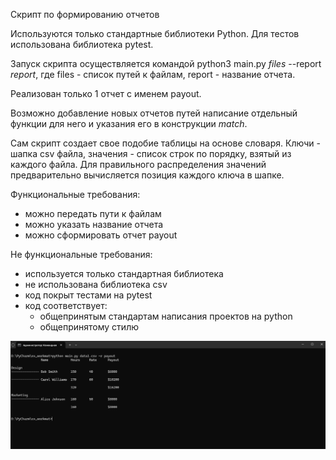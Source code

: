 Скрипт по формированию отчетов

Используются только стандартные библиотеки Python. Для тестов использована библиотека pytest.

Запуск скрипта осуществляется командой python3 main.py *files* --report *report*, где files - список путей к файлам, report - название отчета.

Реализован только 1 отчет с именем payout.

Возможно добавление новых отчетов путей написание отдельный функции для него и указания его в конструкции *match*.

Сам скрипт создает свое подобие таблицы на основе словаря. Ключи - шапка csv файла, значения - список строк по порядку, взятый из каждого файла.
Для правильного распределения значений предварительно вычисляется позиция каждого ключа в шапке.

Функциональные требования:
 - можно передать пути к файлам
 - можно указать название отчета
 - можно сформировать отчет payout

Не функциональные требования:
 - используется только стандартная библиотека
 - не использована библиотека csv
 - код покрыт тестами на pytest
 - код соответствует:
    - общепринятым стандартам написания проектов на python
    - общепринятому стилю 

![img.png](img.png)